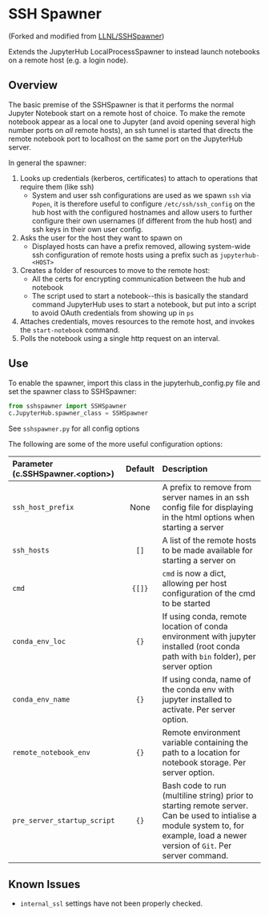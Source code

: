 # SSH Spawner
(Forked and modified from [LLNL/SSHSpawner](https://github.com/LLNL/SSHSpawner))

Extends the JupyterHub LocalProcessSpawner to instead launch notebooks on
a remote host (e.g. a login node).

## Overview

The basic premise of the SSHSpawner is that it performs the normal Jupyter
Notebook start on a remote host of choice. To make the remote notebook appear
as a local one to Jupyter (and avoid opening several high number ports on
_all_ remote hosts), an ssh tunnel is started that directs the remote notebook
port to localhost on the same port on the JupyterHub server.

In general the spawner:

1. Looks up credentials (kerberos, certificates) to attach to operations that
require them (like ssh)
   * System and user ssh configurations are used as we spawn `ssh` via `Popen`, it is therefore useful to configure `/etc/ssh/ssh_config` on the hub host with the configured hostnames and allow users to further configure their own usernames (if different from the hub host) and ssh keys in their own user config.
2. Asks the user for the host they want to spawn on
   * Displayed hosts can have a prefix removed, allowing system-wide ssh configuration of remote hosts using a prefix such as `jupyterhub-<HOST>`
3. Creates a folder of resources to move to the remote host:
   * All the certs for encrypting communication between the hub and notebook
   * The script used to start a notebook--this is basically the standard
   command JupyterHub uses to start a notebook, but put into a script to avoid
   OAuth credentials from showing up in `ps`
4. Attaches credentials, moves resources to the remote host, and invokes the
`start-notebook` command.
5. Polls the notebook using a single http request on an interval.

## Use

To enable the spawner, import this class in the jupyterhub\_config.py file
and set the spawner class to SSHSpawner:

```python
from sshspawner import SSHSpawner
c.JupyterHub.spawner_class = SSHSpawner
```

See `sshspawner.py` for all config options

The following are some of the more useful configuration options:

| Parameter (c.SSHSpawner.\<option>)| Default       | Description   |	
| :-------------------------------- |:-------------:| :-------------|
| `ssh_host_prefix`	                  |	None      | A prefix to remove from server names in an ssh config file for displaying in the html options when starting a server
| `ssh_hosts`                       | `[]`          | A list of the remote hosts to be made available for starting a server on
| `cmd`           	               |	`{[]}`	    | `cmd` is now a dict, allowing per host configuration of the cmd to be started
| `conda_env_loc`  		            | `{}`          | If using conda, remote location of conda environment with jupyter installed (root conda path with `bin` folder), per server option
| `conda_env_name`  		            | `{}`          | If using conda, name of the conda env with jupyter installed to activate. Per server option.
| `remote_notebook_env`             | `{}`          | Remote environment variable containing the path to a location for notebook storage. Per server option. 
| `pre_server_startup_script`	      | `{}`          | Bash code to run (multiline string) prior to starting remote server. Can be used to intialise a module system to, for example, load a newer version of `Git`. Per server command.


## Known Issues

* `internal_ssl` settings have not been properly checked.
